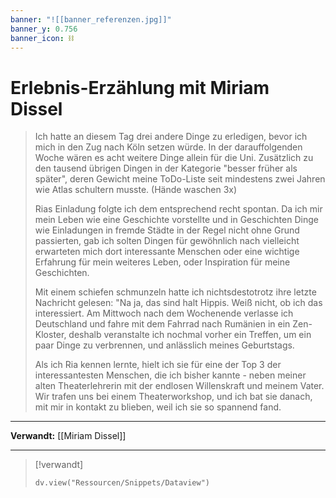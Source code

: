 ```yaml
---
banner: "![[banner_referenzen.jpg]]"
banner_y: 0.756
banner_icon: ⛓️
---
```


# Erlebnis-Erzählung mit Miriam Dissel

> Ich hatte an diesem Tag drei andere Dinge zu erledigen, bevor ich mich in den Zug nach Köln setzen würde. In der darauffolgenden Woche wären es acht weitere Dinge allein für die Uni. Zusätzlich zu den tausend übrigen Dingen in der Kategorie "besser früher als später", deren Gewicht meine ToDo-Liste seit mindestens zwei Jahren wie Atlas schultern musste. (Hände waschen 3x)
> 
> Rias Einladung folgte ich dem entsprechend recht spontan. Da ich mir mein Leben wie eine Geschichte vorstellte und in Geschichten Dinge wie Einladungen in fremde Städte in der Regel nicht ohne Grund passierten, gab ich solten Dingen für gewöhnlich nach vielleicht erwarteten mich dort interessante Menschen oder eine wichtige Erfahrung für mein weiteres Leben, oder Inspiration für meine Geschichten.
> 
> Mit einem schiefen schmunzeln hatte ich nichtsdestotrotz ihre letzte Nachricht gelesen: "Na ja, das sind halt Hippis. Weiß nicht, ob ich das interessiert. Am Mittwoch nach dem Wochenende verlasse ich Deutschland und fahre mit dem Fahrrad nach Rumänien in ein Zen-Kloster, deshalb veranstalte ich nochmal vorher ein Treffen, um ein paar Dinge zu verbrennen, und anlässlich meines Geburtstags.
> 
> Als ich Ria kennen lernte, hielt ich sie für eine der Top 3 der interessantesten Menschen, die ich bisher kannte  - neben meiner alten Theaterlehrerin mit der endlosen Willenskraft und meinem Vater. Wir trafen uns bei einem Theaterworkshop, und ich bat sie danach, mit mir in kontakt zu blieben, weil ich sie so spannend fand.

---

**Verwandt:** [[Miriam Dissel]]

---

> [!verwandt]
> ```dataviewjs
> dv.view("Ressourcen/Snippets/Dataview")
> ```